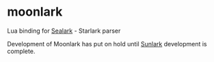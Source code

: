 # moonlark
Lua binding for [Sealark](https://github.com/obazl/sealark) - Starlark parser

Development of Moonlark has put on hold until [Sunlark](https://github.com/obazl/sunlark) development is complete.
